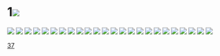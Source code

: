 # 1![](../img/36/00000001.jpg)
![](../img/36/00000002.jpg)
![](../img/36/00000003.jpg)
![](../img/36/00000004.jpg)
![](../img/36/00000005.jpg)
![](../img/36/00000006.jpg)
![](../img/36/00000007.jpg)
![](../img/36/00000008.jpg)
![](../img/36/00000009.jpg)
![](../img/36/00000010.jpg)
![](../img/36/00000011.jpg)
![](../img/36/00000012.jpg)
![](../img/36/00000013.jpg)
![](../img/36/00000014.jpg)
![](../img/36/00000015.jpg)
![](../img/36/00000016.jpg)
![](../img/36/00000017.jpg)
![](../img/36/00000018.jpg)
![](../img/36/00000019.jpg)
![](../img/36/00000020.jpg)
![](../img/36/00000021.jpg)
![](../img/36/00000022.jpg)
![](../img/36/00000023.jpg)
![](../img/36/00000024.jpg)
![](../img/36/00000025.jpg)

[37](../dir/37.md)
